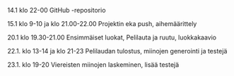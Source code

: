 14.1 klo 22-00 GitHub -repositorio

15.1 klo 9-10 ja klo 21.00-22.00 Projektin eka push, aihemäärittely

20.1 klo 19.30-21.00 Ensimmäiset luokat, Pelilauta ja ruutu, luokkakaavio

22.1. klo 13-14 ja klo 21-23 Pelilaudan tulostus, miinojen generointi ja testejä

23.1. klo 19-20 Viereisten miinojen laskeminen, lisää testejä